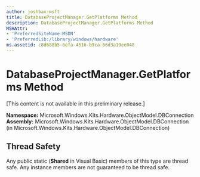 ```yaml
---
author: joshbax-msft
title: DatabaseProjectManager.GetPlatforms Method
description: DatabaseProjectManager.GetPlatforms Method
MSHAttr:
- 'PreferredSiteName:MSDN'
- 'PreferredLib:/library/windows/hardware'
ms.assetid: c8d688b5-6efa-4516-b9ca-66d3a19ee048
---
```


# DatabaseProjectManager.GetPlatforms Method


\[This content is not available in this preliminary release.\]

**Namespace:** Microsoft.Windows.Kits.Hardware.ObjectModel.DBConnection **Assembly:** Microsoft.Windows.Kits.Hardware.ObjectModel.DBConnection (in Microsoft.Windows.Kits.Hardware.ObjectModel.DBConnection)

## Thread Safety


Any public static (**Shared** in Visual Basic) members of this type are thread safe. Any instance members are not guaranteed to be thread safe.

 

 






